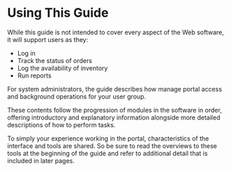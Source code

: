 # Using This Guide  <!-- {docsify-ignore-all} -->
While this guide is not intended to cover every aspect of the Web software, it will support users as they:
* Log in
* Track the status of orders
* Log the availability of inventory 
* Run reports

For system administrators, the guide describes how manage portal access and background operations for your user group. 

These contents
follow the progression of modules in the software in order, offering introductory and explanatory information
alongside more detailed descriptions of how to perform tasks.

To simply your experience working in the portal, characteristics of the interface and tools are shared.
So be sure to read the overviews to these tools at the beginning of the guide and refer to additional detail
that is included in later pages.
